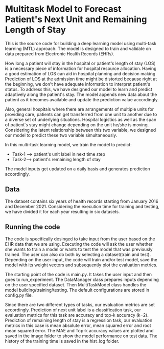 # Multitask Model to Forecast Patient's Next Unit and Remaining Length of Stay

This is the source code for building a deep learning model using multi-task learning (MTL) approach. The model is designed to train and validate on data prepared from Electronic Health Records (EHRs).

How long a patient will stay in the hospital or patient's length of stay (LOS) is a necessary piece of information for hospital resource allocation. Having a good estimation of LOS can aid in hospital planning and decision making. Prediction of LOS at the admission time might be distorted because right at the beginning, we don't have adequate information to interpret patient's status. To address this, we have designed our model to learn and predict adaptively along the patient's stay. The model appends new data about the patient as it becomes available and update the prediction value accordingly. 

Also, general hospitals where there are arrangements of multiple units for providing care, patients can get transferred from one unit to another due to a diverse set of underlying situations. Hospital logistics as well as the span of patient's stay might change depending on the unit he/she is moving. Considering the latent relationship between this two variable, we designed our model to predict these two variable simultaneously.

In this multi-task learning model, we train the model to predict:<br>
  - Task-1 --> patient's unit label in next time step
  - Task-2--> patient's remaining length of stay

The model inputs get updated on a daily basis and generates prediction accordingly.

## Data

The dataset contains six years of health records starting from January 2016 and December 2021. Considering the execution time for training and testing, we have divided it for each year resulting in six datasets. 

## Running the code

The code is specifically desinged to take input from the user based on the EHR data that we are using. Executing the code will ask the user whether she wants to train a model or wants to test the model that was previously trained. The user can also do both by selecting a dataset(train and test). Depending on the user input, the code will train and/or test model, save the model with its weight vectors and subsequently plot the evaluation metrics.

The starting point of the code is main.py. It takes the user input and then goes to run_experiment. The DataManager class prepares inputs depending on the user specified dataset. Then MultiTaskModel class handles the model building/training/testing. The default configurations are stored in config.py file. 

Since there are two different types of tasks, our evaluation metrics are set accordingly. Prediction of next unit label is a classification task, our evaluation metrics for this task are accuracy and top-k accuracy (k=2). Prediction of remaining length of stay is a regression task, our evaluation metrics in this case is mean absolute error, mean squared error and root mean squared error. The MAE and Top-k accuracy values are plotted and saved in the image folder to show the model performance on test data. The history of the training time is saved in the hist_log folder.


